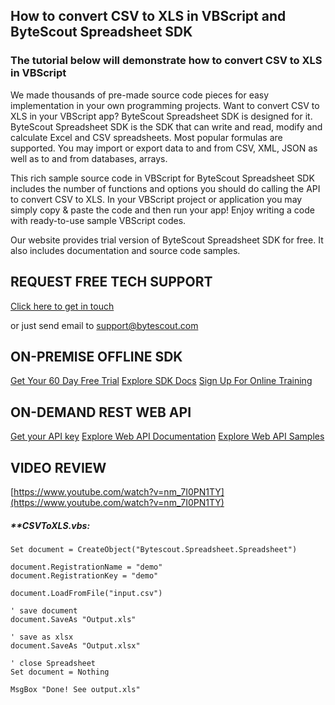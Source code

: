 ## How to convert CSV to XLS in VBScript and ByteScout Spreadsheet SDK

### The tutorial below will demonstrate how to convert CSV to XLS in VBScript

We made thousands of pre-made source code pieces for easy implementation in your own programming projects. Want to convert CSV to XLS in your VBScript app? ByteScout Spreadsheet SDK is designed for it. ByteScout Spreadsheet SDK is the SDK that can write and read, modify and calculate Excel and CSV spreadsheets. Most popular formulas are supported. You may import or export data to and from CSV, XML, JSON as well as to and from databases, arrays.

This rich sample source code in VBScript for ByteScout Spreadsheet SDK includes the number of functions and options you should do calling the API to convert CSV to XLS. In your VBScript project or application you may simply copy & paste the code and then run your app! Enjoy writing a code with ready-to-use sample VBScript codes.

Our website provides trial version of ByteScout Spreadsheet SDK for free. It also includes documentation and source code samples.

## REQUEST FREE TECH SUPPORT

[Click here to get in touch](https://bytescout.zendesk.com/hc/en-us/requests/new?subject=ByteScout%20Spreadsheet%20SDK%20Question)

or just send email to [support@bytescout.com](mailto:support@bytescout.com?subject=ByteScout%20Spreadsheet%20SDK%20Question) 

## ON-PREMISE OFFLINE SDK 

[Get Your 60 Day Free Trial](https://bytescout.com/download/web-installer?utm_source=github-readme)
[Explore SDK Docs](https://bytescout.com/documentation/index.html?utm_source=github-readme)
[Sign Up For Online Training](https://academy.bytescout.com/)


## ON-DEMAND REST WEB API

[Get your API key](https://pdf.co/documentation/api?utm_source=github-readme)
[Explore Web API Documentation](https://pdf.co/documentation/api?utm_source=github-readme)
[Explore Web API Samples](https://github.com/bytescout/ByteScout-SDK-SourceCode/tree/master/PDF.co%20Web%20API)

## VIDEO REVIEW

[https://www.youtube.com/watch?v=nm_7I0PN1TY](https://www.youtube.com/watch?v=nm_7I0PN1TY)




<!-- code block begin -->

##### ****CSVToXLS.vbs:**
    
```
Set document = CreateObject("Bytescout.Spreadsheet.Spreadsheet")

document.RegistrationName = "demo"
document.RegistrationKey = "demo"

document.LoadFromFile("input.csv")

' save document
document.SaveAs "Output.xls"

' save as xlsx
document.SaveAs "Output.xlsx"

' close Spreadsheet
Set document = Nothing

MsgBox "Done! See output.xls"


```

<!-- code block end -->